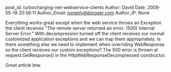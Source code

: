 post_id: turbocharging-net-webservice-clients
Author: David
Date: 2008-05-19 20:56:11
Author_Email: noreply@blogger.com
Author_IP: None

Everything works great except when the web service throws an Exception the
client receives "The remote server returned an error: (500) Internal Server
Error."  With decompression turned off the client receives our normal
customized application exceptions and we can trap them appropriately.  Is
there something else we need to implement when overriding WebResponse so the
client receives our custom exceptions?  The 500 error is thrown at
request.GetResponse() in the HttpWebResponseDecompressed constructor.

Great article btw.
